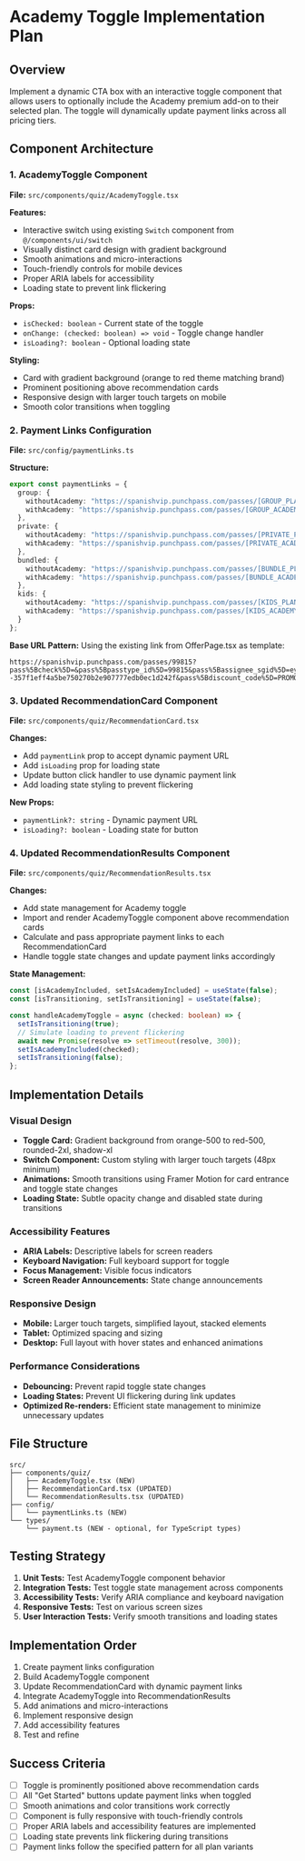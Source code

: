 # Academy Toggle Implementation Plan

## Overview
Implement a dynamic CTA box with an interactive toggle component that allows users to optionally include the Academy premium add-on to their selected plan. The toggle will dynamically update payment links across all pricing tiers.

## Component Architecture

### 1. AcademyToggle Component
**File:** `src/components/quiz/AcademyToggle.tsx`

**Features:**
- Interactive switch using existing `Switch` component from `@/components/ui/switch`
- Visually distinct card design with gradient background
- Smooth animations and micro-interactions
- Touch-friendly controls for mobile devices
- Proper ARIA labels for accessibility
- Loading state to prevent link flickering

**Props:**
- `isChecked: boolean` - Current state of the toggle
- `onChange: (checked: boolean) => void` - Toggle change handler
- `isLoading?: boolean` - Optional loading state

**Styling:**
- Card with gradient background (orange to red theme matching brand)
- Prominent positioning above recommendation cards
- Responsive design with larger touch targets on mobile
- Smooth color transitions when toggling

### 2. Payment Links Configuration
**File:** `src/config/paymentLinks.ts`

**Structure:**
```typescript
export const paymentLinks = {
  group: {
    withoutAcademy: "https://spanishvip.punchpass.com/passes/[GROUP_PLAN_ID]?...",
    withAcademy: "https://spanishvip.punchpass.com/passes/[GROUP_ACADEMY_ID]?..."
  },
  private: {
    withoutAcademy: "https://spanishvip.punchpass.com/passes/[PRIVATE_PLAN_ID]?...",
    withAcademy: "https://spanishvip.punchpass.com/passes/[PRIVATE_ACADEMY_ID]?..."
  },
  bundled: {
    withoutAcademy: "https://spanishvip.punchpass.com/passes/[BUNDLE_PLAN_ID]?...",
    withAcademy: "https://spanishvip.punchpass.com/passes/[BUNDLE_ACADEMY_ID]?..."
  },
  kids: {
    withoutAcademy: "https://spanishvip.punchpass.com/passes/[KIDS_PLAN_ID]?...",
    withAcademy: "https://spanishvip.punchpass.com/passes/[KIDS_ACADEMY_ID]?..."
  }
};
```

**Base URL Pattern:**
Using the existing link from OfferPage.tsx as template:
```
https://spanishvip.punchpass.com/passes/99815?pass%5Bcheck%5D=&pass%5Bpasstype_id%5D=99815&pass%5Bassignee_sgid%5D=eyJfcmFpbHMiOnsibWVzc2FnZSI6IkJBaEpJaVZuYVdRNkx5OXdkVzVqYUhCaGMzTXZRM1Z6ZEc5dFpYSXZNalV5TlRZM05nWTZCa1ZVIiwiZXhwIjoiMjAyNS0wOC0xMFQxNTo0MTowNS4yNTJaIiwicHVyIjoiZGVmYXVsdCJ9fQ%3D%3D--357f1eff4a5be750270b2e907777edb0ec1d242f&pass%5Bdiscount_code%5D=PROMO50%25
```

### 3. Updated RecommendationCard Component
**File:** `src/components/quiz/RecommendationCard.tsx`

**Changes:**
- Add `paymentLink` prop to accept dynamic payment URL
- Add `isLoading` prop for loading state
- Update button click handler to use dynamic payment link
- Add loading state styling to prevent flickering

**New Props:**
- `paymentLink?: string` - Dynamic payment URL
- `isLoading?: boolean` - Loading state for button

### 4. Updated RecommendationResults Component
**File:** `src/components/quiz/RecommendationResults.tsx`

**Changes:**
- Add state management for Academy toggle
- Import and render AcademyToggle component above recommendation cards
- Calculate and pass appropriate payment links to each RecommendationCard
- Handle toggle state changes and update payment links accordingly

**State Management:**
```typescript
const [isAcademyIncluded, setIsAcademyIncluded] = useState(false);
const [isTransitioning, setIsTransitioning] = useState(false);

const handleAcademyToggle = async (checked: boolean) => {
  setIsTransitioning(true);
  // Simulate loading to prevent flickering
  await new Promise(resolve => setTimeout(resolve, 300));
  setIsAcademyIncluded(checked);
  setIsTransitioning(false);
};
```

## Implementation Details

### Visual Design
- **Toggle Card:** Gradient background from orange-500 to red-500, rounded-2xl, shadow-xl
- **Switch Component:** Custom styling with larger touch targets (48px minimum)
- **Animations:** Smooth transitions using Framer Motion for card entrance and toggle state changes
- **Loading State:** Subtle opacity change and disabled state during transitions

### Accessibility Features
- **ARIA Labels:** Descriptive labels for screen readers
- **Keyboard Navigation:** Full keyboard support for toggle
- **Focus Management:** Visible focus indicators
- **Screen Reader Announcements:** State change announcements

### Responsive Design
- **Mobile:** Larger touch targets, simplified layout, stacked elements
- **Tablet:** Optimized spacing and sizing
- **Desktop:** Full layout with hover states and enhanced animations

### Performance Considerations
- **Debouncing:** Prevent rapid toggle state changes
- **Loading States:** Prevent UI flickering during link updates
- **Optimized Re-renders:** Efficient state management to minimize unnecessary updates

## File Structure
```
src/
├── components/quiz/
│   ├── AcademyToggle.tsx (NEW)
│   ├── RecommendationCard.tsx (UPDATED)
│   └── RecommendationResults.tsx (UPDATED)
├── config/
│   └── paymentLinks.ts (NEW)
└── types/
    └── payment.ts (NEW - optional, for TypeScript types)
```

## Testing Strategy
1. **Unit Tests:** Test AcademyToggle component behavior
2. **Integration Tests:** Test toggle state management across components
3. **Accessibility Tests:** Verify ARIA compliance and keyboard navigation
4. **Responsive Tests:** Test on various screen sizes
5. **User Interaction Tests:** Verify smooth transitions and loading states

## Implementation Order
1. Create payment links configuration
2. Build AcademyToggle component
3. Update RecommendationCard with dynamic payment links
4. Integrate AcademyToggle into RecommendationResults
5. Add animations and micro-interactions
6. Implement responsive design
7. Add accessibility features
8. Test and refine

## Success Criteria
- [ ] Toggle is prominently positioned above recommendation cards
- [ ] All "Get Started" buttons update payment links when toggled
- [ ] Smooth animations and color transitions work correctly
- [ ] Component is fully responsive with touch-friendly controls
- [ ] Proper ARIA labels and accessibility features are implemented
- [ ] Loading state prevents link flickering during transitions
- [ ] Payment links follow the specified pattern for all plan variants